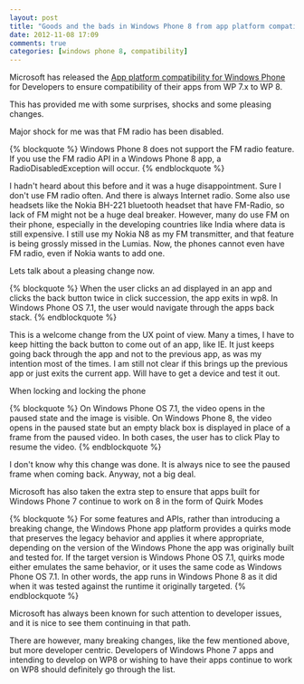 ```yaml
---
layout: post
title: "Goods and the bads in Windows Phone 8 from app platform compatibility report"
date: 2012-11-08 17:09
comments: true
categories: [windows phone 8, compatibility]
---
```


Microsoft has released the [App platform compatibility for Windows Phone](http://msdn.microsoft.com/en-us/library/windowsphone/develop/jj206947(v=vs.105).aspx) for Developers to ensure compatibility of their apps from WP 7.x to WP 8.

This has provided me with some surprises, shocks and some pleasing changes.

Major shock for me was that FM radio has been disabled.

{% blockquote %}
Windows Phone 8 does not support the FM radio feature. If you use the FM radio API in a Windows Phone 8 app, a RadioDisabledException will occur.
{% endblockquote %}

I hadn't heard about this before and it was a huge disappointment. Sure I don't use FM radio often. And there is always Internet radio. Some also use headsets like the Nokia BH-221 bluetooth headset that have FM-Radio, so lack of FM might not be a huge deal breaker. However, many do use FM on their phone, especially in the developing countries like India where data is still expensive. I still use my Nokia N8 as my FM transmitter, and that feature is being grossly missed in the Lumias. Now, the phones cannot even have FM radio, even if Nokia wants to add one.

Lets talk about a pleasing change now.

{% blockquote %}
When the user clicks an ad displayed in an app and clicks the back button twice in click succession, the app exits in wp8. In Windows Phone OS 7.1, the user would navigate through the apps back stack.
{% endblockquote %}

This is a welcome change from the UX point of view. Many a times, I have to keep hitting the back button to come out of an app, like IE. It just keeps going back through the app and not to the previous app, as was my intention most of the times. I am still not clear if this brings up the previous app or just exits the current app. Will have to get a device and test it out.

When locking and locking the phone

{% blockquote %}
On Windows Phone OS 7.1, the video opens in the paused state and the image is visible. On Windows Phone 8, the video opens in the paused state but an empty black box is displayed in place of a frame from the paused video. In both cases, the user has to click Play to resume the video.
{% endblockquote %}

I don't know why this change was done. It is always nice to see the paused frame when coming back. Anyway, not a big deal.

Microsoft has also taken the extra step to ensure that apps built for Windows Phone 7 continue to work on 8 in the form of Quirk Modes

{% blockquote %}
For some features and APIs, rather than introducing a breaking change, the Windows Phone app platform provides a quirks mode that preserves the legacy behavior and applies it where appropriate, depending on the version of the Windows Phone the app was originally built and tested for. If the target version is Windows Phone OS 7.1, quirks mode either emulates the same behavior, or it uses the same code as Windows Phone OS 7.1. In other words, the app runs in Windows Phone 8 as it did when it was tested against the runtime it originally targeted.
{% endblockquote %}

Microsoft has always been known for such attention to developer issues, and it is nice to see them continuing in that path.

There are however, many breaking changes, like the few mentioned above, but more developer centric. Developers of Windows Phone 7 apps and intending to develop on WP8 or wishing to have their apps continue to work on WP8 should definitely go through the list.
